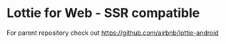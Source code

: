 # Lottie for Web - SSR compatible

For parent repository check out https://github.com/airbnb/lottie-android